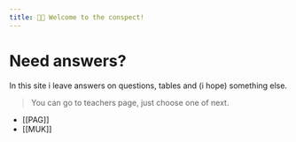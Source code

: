 ```yaml
---
title: 👋🏼 Welcome to the conspect!
---
```


# Need answers?

In this site i leave answers on questions, tables and (i hope) something else.

> You can go to teachers page, just choose one of next.

* [[PAG]]
* [[MUK]]

